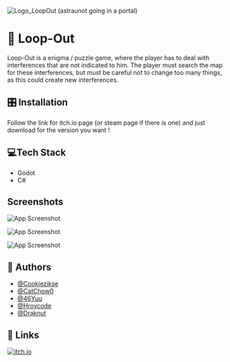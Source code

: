 
![Logo_LoopOut (astraunot going in a portal)](https://media.discordapp.net/attachments/1179525458384146564/1182382374844121280/DALLE_2023-12-04_21.png?ex=65847e65&is=65720965&hm=eeb4eb0cda4c1f96b5443f79a68d128d08c10f43bfc8a88e201eb1295e4f9a11&=&format=webp&quality=lossless&width=468&height=468)


# 🌌​ Loop-Out

Loop-Out is a enigma / puzzle game, where the player has to deal with interferences that are not indicated to him. 
The player must search the map for these interferences, but must be careful not to change too many things, as this could create new interferences.

## 🎛️​ Installation

Follow the link for itch.io page (or steam page if there is one) and just download for the version you want !




## 💻​Tech Stack

- Godot
- C#

## Screenshots

![App Screenshot](https://cdn.discordapp.com/attachments/839161156265312306/1186448538318680174/image.png?ex=6593494e&is=6580d44e&hm=3a9f4c1063bc22661d095e43dcf7238d0cde080554eb968a41ed5f97da50bf29&)

![App Screenshot](https://cdn.discordapp.com/attachments/839161156265312306/1186448801188290572/image.png?ex=6593498d&is=6580d48d&hm=0ce0af7ecf24f707403e83690b3ee9b0c2b6055945fc90ff9d2bfd3a237ea946&)

![App Screenshot](https://cdn.discordapp.com/attachments/839161156265312306/1186448928409927750/image.png?ex=659349ab&is=6580d4ab&hm=4abb55d8e2c72593d42e37c3005d68cdcb35381b416f168a02bc3d3c83c9178b&)

## 🤼​ Authors

- [@Cookiezikse](https://www.github.com/cookiezikse)
- [@CatChow0](https://github.com/CatChow0)
- [@46Yuu](https://github.com/46Yuu)
- [@Hroycode](https://github.com/Hroycode)
- [@Draknut](https://github.com/Draknut)


## 🔗 Links
[![itch.io](https://th.bing.com/th/id/R.d8f0eb5fb58b666928a5ca9e34455498?rik=vrQPLpHZdPVUPA&pid=ImgRaw&r=0)](https://cookiekrips.itch.io/loopout)

